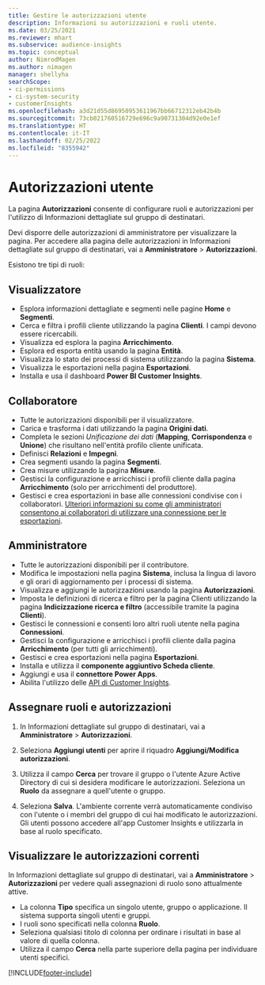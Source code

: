 ```yaml
---
title: Gestire le autorizzazioni utente
description: Informazioni su autorizzazioni e ruoli utente.
ms.date: 03/25/2021
ms.reviewer: mhart
ms.subservice: audience-insights
ms.topic: conceptual
author: NimrodMagen
ms.author: nimagen
manager: shellyha
searchScope:
- ci-permissions
- ci-system-security
- customerInsights
ms.openlocfilehash: a3d21d55d86950953611967bb66712312eb42b4b
ms.sourcegitcommit: 73cb021760516729e696c9a90731304d92e0e1ef
ms.translationtype: HT
ms.contentlocale: it-IT
ms.lasthandoff: 02/25/2022
ms.locfileid: "8355942"
---
```

# <a name="user-permissions"></a>Autorizzazioni utente

La pagina **Autorizzazioni** consente di configurare ruoli e autorizzazioni per l'utilizzo di Informazioni dettagliate sul gruppo di destinatari.

Devi disporre delle autorizzazioni di amministratore per visualizzare la pagina. Per accedere alla pagina delle autorizzazioni in Informazioni dettagliate sul gruppo di destinatari, vai a **Amministratore** > **Autorizzazioni**.

Esistono tre tipi di ruoli:

## <a name="viewer"></a>Visualizzatore

- Esplora informazioni dettagliate e segmenti nelle pagine **Home** e **Segmenti**.
- Cerca e filtra i profili cliente utilizzando la pagina **Clienti**. I campi devono essere ricercabili.
- Visualizza ed esplora la pagina **Arricchimento**.
- Esplora ed esporta entità usando la pagina **Entità**.
- Visualizza lo stato dei processi di sistema utilizzando la pagina **Sistema**.
- Visualizza le esportazioni nella pagina **Esportazioni**.
- Installa e usa il dashboard **Power BI Customer Insights**.

## <a name="contributor"></a>Collaboratore

- Tutte le autorizzazioni disponibili per il visualizzatore.
- Carica e trasforma i dati utilizzando la pagina **Origini dati**.
- Completa le sezioni *Unificazione dei dati* (**Mapping**, **Corrispondenza** e **Unione**) che risultano nell'entità profilo cliente unificata.
- Definisci **Relazioni** e **Impegni**.
- Crea segmenti usando la pagina **Segmenti**.
- Crea misure utilizzando la pagina **Misure**.
- Gestisci la configurazione e arricchisci i profili cliente dalla pagina **Arricchimento** (solo per arricchimenti del produttore).
- Gestisci e crea esportazioni in base alle connessioni condivise con i collaboratori. [Ulteriori informazioni su come gli amministratori consentono ai collaboratori di utilizzare una connessione per le esportazioni](connections.md#allow-contributors-to-use-a-connection-for-exports).

## <a name="administrator"></a>Amministratore

- Tutte le autorizzazioni disponibili per il contributore.
- Modifica le impostazioni nella pagina **Sistema**, inclusa la lingua di lavoro e gli orari di aggiornamento per i processi di sistema.
- Visualizza e aggiungi le autorizzazioni usando la pagina **Autorizzazioni**.
- Imposta le definizioni di ricerca e filtro per la pagina Clienti utilizzando la pagina **Indicizzazione ricerca e filtro** (accessibile tramite la pagina **Clienti**).
- Gestisci le connessioni e consenti loro altri ruoli utente nella pagina **Connessioni**.
- Gestisci la configurazione e arricchisci i profili cliente dalla pagina **Arricchimento** (per tutti gli arricchimenti).
- Gestisci e crea esportazioni nella pagina **Esportazioni**.
- Installa e utilizza il **componente aggiuntivo Scheda cliente**.
- Aggiungi e usa il **connettore Power Apps**.
- Abilita l'utilizzo delle [API di Customer Insights](apis.md).

## <a name="assign-roles-and-permissions"></a>Assegnare ruoli e autorizzazioni

1. In Informazioni dettagliate sul gruppo di destinatari, vai a **Amministratore** > **Autorizzazioni**.

1. Seleziona **Aggiungi utenti** per aprire il riquadro **Aggiungi/Modifica autorizzazioni**.

1. Utilizza il campo **Cerca** per trovare il gruppo o l'utente Azure Active Directory di cui si desidera modificare le autorizzazioni. Seleziona un **Ruolo** da assegnare a quell'utente o gruppo.

1. Seleziona **Salva**. L'ambiente corrente verrà automaticamente condiviso con l'utente o i membri del gruppo di cui hai modificato le autorizzazioni. Gli utenti possono accedere all'app Customer Insights e utilizzarla in base al ruolo specificato.

## <a name="view-current-permissions"></a>Visualizzare le autorizzazioni correnti

In Informazioni dettagliate sul gruppo di destinatari, vai a **Amministratore** > **Autorizzazioni** per vedere quali assegnazioni di ruolo sono attualmente attive.

- La colonna **Tipo** specifica un singolo utente, gruppo o applicazione. Il sistema supporta singoli utenti e gruppi.
- I ruoli sono specificati nella colonna **Ruolo**.
- Seleziona qualsiasi titolo di colonna per ordinare i risultati in base al valore di quella colonna.
- Utilizza il campo **Cerca** nella parte superiore della pagina per individuare utenti specifici.


[!INCLUDE[footer-include](../includes/footer-banner.md)]

